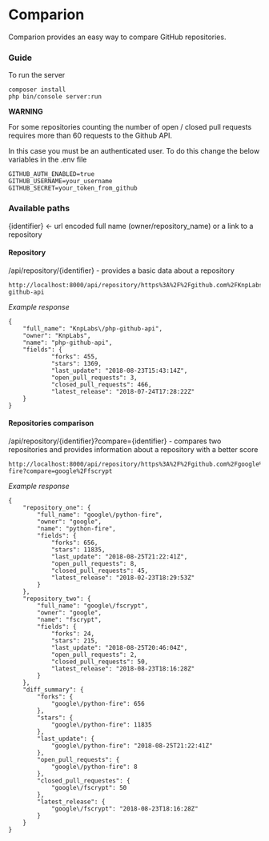 # Comparion 
Comparion provides an easy way to compare GitHub repositories.

### Guide

To run the server
```
composer install
php bin/console server:run

```

**WARNING**

For some repositories counting the number of open / closed pull requests requires more than 60 requests to the Github API.

In this case you must be an authenticated user. To do this change the below variables in the .env file

```
GITHUB_AUTH_ENABLED=true
GITHUB_USERNAME=your_username
GITHUB_SECRET=your_token_from_github
```

### Available paths
{identifier} <- url encoded full name (owner/repository_name) or a link to a repository 

#### Repository
/api/repository/{identifier} - provides a basic data about a repository
```
http://localhost:8000/api/repository/https%3A%2F%2Fgithub.com%2FKnpLabs%2Fphp-github-api
```

_Example response_
```
{
   	"full_name": "KnpLabs\/php-github-api",
   	"owner": "KnpLabs",
   	"name": "php-github-api",
   	"fields": {
   		    "forks": 455,
   		    "stars": 1369,
   		    "last_update": "2018-08-23T15:43:14Z",
   		    "open_pull_requests": 3,
   		    "closed_pull_requests": 466,
   		    "latest_release": "2018-07-24T17:28:22Z"
   	}
}
```

#### Repositories comparison
/api/repository/{identifier}?compare={identifier} - compares two repositories and provides information about a repository with a better score
```
http://localhost:8000/api/repository/https%3A%2F%2Fgithub.com%2Fgoogle%2Fpython-fire?compare=google%2Ffscrypt
```

_Example response_
```
{
    "repository_one": {
        "full_name": "google\/python-fire",
        "owner": "google",
        "name": "python-fire",
        "fields": {
            "forks": 656,
            "stars": 11835,
            "last_update": "2018-08-25T21:22:41Z",
            "open_pull_requests": 8,
            "closed_pull_requests": 45,
            "latest_release": "2018-02-23T18:29:53Z"
        }
	},
	"repository_two": {
        "full_name": "google\/fscrypt",
        "owner": "google",
        "name": "fscrypt",
        "fields": {
            "forks": 24,
            "stars": 215,
            "last_update": "2018-08-25T20:46:04Z",
            "open_pull_requests": 2,
            "closed_pull_requests": 50,
            "latest_release": "2018-08-23T18:16:28Z"
        }
	},
	"diff_summary": {
        "forks": {
            "google\/python-fire": 656
        },
        "stars": {
            "google\/python-fire": 11835
        },
        "last_update": {
            "google\/python-fire": "2018-08-25T21:22:41Z"
        },
        "open_pull_requests": {
            "google\/python-fire": 8
        },
        "closed_pull_requestes": {
            "google\/fscrypt": 50
        },
        "latest_release": {
            "google\/fscrypt": "2018-08-23T18:16:28Z"
        }
	}
}
```